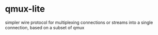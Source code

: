 # qmux-lite
simpler wire protocol for multiplexing connections or streams into a single connection, based on a subset of qmux
